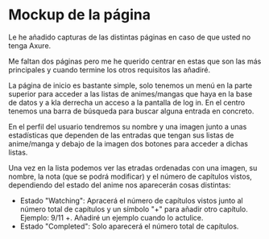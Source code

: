 # Mockup de la página
Le he añadido capturas de las distintas páginas en caso de que usted no tenga Axure.

Me faltan dos páginas pero me he querido centrar en estas que son las más principales y cuando termine los otros requisitos las añadiré.

La página de inicio es bastante simple, solo tenemos un menú en la parte superior para acceder a las listas de animes/mangas que haya en la base de datos y a kla derrecha un acceso a la pantalla de log in. En el centro tenemos una barra de búsqueda para buscar alguna entrada en concreto.

En el perfil del usuario tendremos su nombre y una imagen junto a unas estadísticas que dependen de las entradas que tengan sus listas de anime/manga y debajo de la imagen dos botones para acceder a dichas listas.

Una vez en la lista podemos ver las etradas ordenadas con una imagen, su nombre, la nota (que se podrá modificar) y el número de capítulos vistos, dependiendo del estado del anime nos aparecerán cosas distintas:

* Estado "Watching": Apracerá el número de capítulos vistos junto al número total de capítulos y un símbolo "+" para añadir otro capítulo. Ejemplo: 9/11 +. Añadiré un ejemplo cuando lo actulice.
* Estado "Completed": Solo aparecerá el número total de capítulos.
